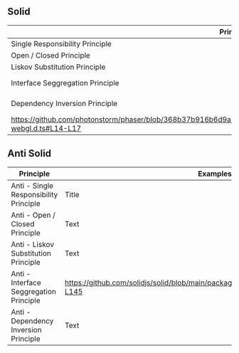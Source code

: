 ## Solid

| Principle                           | Examples    |
| ----------------------------------- | ----------- |
| Single Responsibility Principle	  | https://github.com/photonstorm/phaser/blob/master/src/scene/Scene.js#L23-L322       |
| Open / Closed Principle	          | https://github.com/photonstorm/phaser/blob/master/src/utils/Class.js#L173-L244        |
| Liskov Substitution Principle       | https://github.com/angular/angular/blob/main/packages/forms/src/directives/ng_model_group.ts#L51-L78        |
| Interface Seggregation Principle    | https://github.com/photonstorm/phaser/blob/368b37b916b6d9a2e6f50dba13053017682f7739/plugins/spine/src/runtimes/spine-webgl.d.ts#L45-L72        |
| Dependency Inversion Principle      | https://github.com/photonstorm/phaser/blob/368b37b916b6d9a2e6f50dba13053017682f7739/plugins/spine/src/runtimes/spine-webgl.d.ts#L14-L17
https://github.com/photonstorm/phaser/blob/368b37b916b6d9a2e6f50dba13053017682f7739/plugins/spine/src/runtimes/spine-webgl.d.ts#L14-L17        |


## Anti Solid

| Principle                                  | Examples    |
| ------------------------------------------ | ----------- |
| Anti - Single Responsibility Principle	 | Title       |
| Anti - Open / Closed Principle	         | Text        |
| Anti - Liskov Substitution Principle       | Text        |
| Anti - Interface Seggregation Principle    | https://github.com/solidjs/solid/blob/main/packages/solid/src/server/rendering.ts#L118-L145        |
| Anti - Dependency Inversion Principle      | Text        |